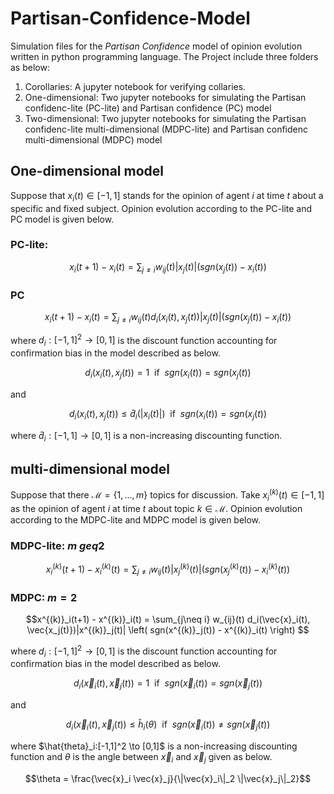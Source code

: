 # Partisan-Confidence-Model
Simulation files for the *Partisan Confidence* model of opinion evolution written in python programming language. 
The Project include three folders as below: 
1. Corollaries: A jupyter notebook for verifying collaries. 
2. One-dimensional: Two jupyter notebooks for simulating the Partisan confidenc-lite (PC-lite) and Partisan confidence (PC) model 
3. Two-dimensional: Two jupyter notebooks for simulating the Partisan confidenc-lite multi-dimensional (MDPC-lite) and Partisan confidenc multi-dimensional (MDPC) model 

## One-dimensional model 
Suppose that $`x_i(t)\in [-1,1]`$ stands for the opinion of agent $`i`$ at time $`t`$ about a specific and fixed subject. Opinion evolution according to the PC-lite and PC model is given below. 
### PC-lite: 


```math
x_i(t+1) - x_i(t) = \sum_{j\neq i} w_{ij}(t) |x_j(t)| \left( sgn(x_j(t)) - x_i(t) \right) 
```

### PC
```math
x_i(t+1) - x_i(t) = \sum_{j\neq i} w_{ij}(t) d_i(x_i(t), x_j(t))|x_j(t)| \left( sgn(x_j(t)) - x_i(t) \right) 
```
where $`d_i: [-1,1]^2 \to [0,1]`$ is the discount function accounting for confirmation bias in the model described as below. 

```math
d_i(x_i(t), x_j(t)) = 1 ~~\text{if}~~sgn(x_i(t)) = sgn(x_j(t)) 
```
and 
```math
d_i(x_i(t), x_j(t)) \leq  \hat{d}_i(|x_i(t)|)  ~~\text{if}~~sgn(x_i(t)) = sgn(x_j(t)) 
```
where $`\hat{d}_i:[-1,1] \to [0,1]`$ is a non-increasing discounting function.  

## multi-dimensional model 
Suppose that there $`\mathcal{M} = \{1, ..., m\}`$ topics for discussion. Take $`x^{(k)}_i(t)\in [-1,1]`$ as the opinion of agent $`i`$ at time $`t`$ about topic $`k \in \mathcal{M}`$. Opinion evolution according to the MDPC-lite and MDPC model is given below. 
### MDPC-lite: $`m \ geq 2`$

```math
x^{(k)}_i(t+1) - x^{(k)}_i(t) = \sum_{j\neq i} w_{ij}(t) |x^{(k)}_j(t)| \left( sgn(x^{(k)}_j(t)) - x^{(k)}_i(t) \right) 
```

### MDPC: $`m = 2`$
```math
x^{(k)}_i(t+1) - x^{(k)}_i(t) = \sum_{j\neq i} w_{ij}(t) d_i(\vec{x}_i(t), \vec{x_j(t)})|x^{(k)}_j(t)| \left( sgn(x^{(k)}_j(t)) - x^{(k)}_i(t) \right) 
```
where $`d_i: [-1,1]^2 \to [0,1]`$ is the discount function accounting for confirmation bias in the model described as below. 

```math
d_i(\vec{x}_i(t), \vec{x}_j(t)) = 1 ~~\text{if}~~sgn(\vec{x}_i(t)) = sgn(\vec{x}_j(t)) 
```
and 
```math
d_i(\vec{x}_i(t), \vec{x}_j(t)) \leq  \hat{h}_i(\theta)  ~~\text{if}~~sgn(\vec{x}_i(t)) \neq sgn(\vec{x}_j(t)) 
```
where $`\hat{theta}_i:[-1,1]^2 \to [0,1]`$ is a non-increasing discounting function and $\theta$ is the angle between $`\vec{x}_i`$ and $`\vec{x}_j`$ given as below. 

```math
\theta = \frac{\vec{x}_i \vec{x}_j}{\|\vec{x}_i\|_2 \|\vec{x}_j\|_2}
```



